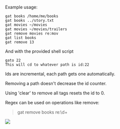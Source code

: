 Example usage:

```
gat books /home/me/books
gat books ../story.txt
gat movies ~/movies
gat movies ~/movies/trailers
gat remove movies re:mov
gat list books
gat remove 13
```

And with the provided shell script
```
gato 22
This will cd to whatever path is id:22
```

Ids are incremental, each path gets one automatically.

Removing a path doesn't decrease the id counter.

Using 'clear' to remove all tags resets the id to 0.

Regex can be used on operations like remove:
>gat remove books re:\d+

![](http://i.imgur.com/h6F5ZVI.jpg)